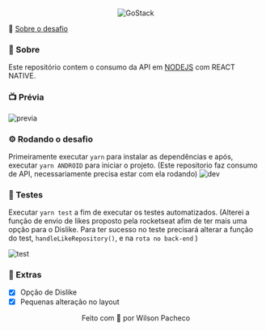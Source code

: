 <br/>
<p align="center">
  <img src="https://i.ibb.co/zFDDm5s/Go-Stack-Logo.png" alt="GoStack"/>
</p>

🚀 [Sobre o desafio](https://github.com/brunodesde1987/desafio-conceitos-react-native)

### 📃 Sobre

Este repositório contem o consumo da API em [NODEJS](https://github.com/wilsonpacheco) com REACT NATIVE.

### 📺 Prévia
![previa](https://i.ibb.co/7CqHcpF/celular.jpg)

### ⚙️ Rodando o desafio
Primeiramente executar `yarn` para instalar as dependências e após, executar `yarn ANDROID` para iniciar o projeto. (Este repositorio faz consumo de API, necessariamente precisa estar com ela rodando)
![dev](https://i.ibb.co/rmL57LJ/run.jpg)

### 🧪 Testes
Executar `yarn test` a fim de executar os testes automatizados.
(Alterei a função de envio de likes proposto pela rocketseat afim de ter mais uma opção para o Dislike. Para ter sucesso no teste precisará alterar a função do test, `handleLikeRepository()`, e na `rota no back-end` )

![test](https://i.ibb.co/brgdcYG/teste.jpg)

### 🍆 Extras

- [x] Opção de Dislike
- [x] Pequenas alteração no layout

<p align="center">
Feito com 💛 por Wilson Pacheco
</p>
